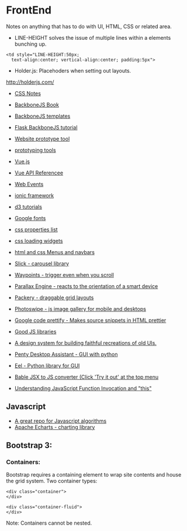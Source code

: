 # FrontEnd
Notes on anything that has to do with UI, HTML, CSS or related area. 


* LINE-HEIGHT solves the issue of multiple lines within a <td></td> elements
  bunching up.
```
<td style="LINE-HEIGHT:50px;
  text-align:center; vertical-align:center; padding:5px">
```
* Holder.js:
Placehoders when setting out layouts.

http://holderjs.com/

* [CSS Notes](https://github.com/bdastur/notes/tree/master/frontend/css.md)

* [BackboneJS Book](https://addyosmani.com/backbone-fundamentals/#backbone-basics)
* [BackboneJS templates](https://www.tutorialrepublic.com/twitter-bootstrap-tutorial/bootstrap-grid-examples.php)
* [Flask BackboneJS tutorial](http://simplectic.com/blog/2014/flask-todomvc-part1/)
* [Website prototype tool](https://www.justinmind.com/examples)
* [prototyping tools](https://www.shopify.com/partners/blog/62745923-5-of-the-best-prototyping-tools-to-test-out-your-web-and-mobile-designs)
* [Vue.js](https://vuejs.org/v2/guide/index.html)
* [Vue API Referencee](https://vuejs.org/v2/api/#Instance-Properties)
* [Web Events](https://developer.mozilla.org/en-US/docs/Web/Events)
* [ionic framework](https://ionicframework.com/docs/v1/components/)
* [d3 tutorials](https://github.com/d3/d3/wiki/Tutorials)
* [Google fonts](https://developers.google.com/fonts/docs/getting_started)
* [css properties list](https://htmldog.com/references/css/properties/)
* [css loading widgets](https://loading.io/css/)
* [html and css Menus and navbars](https://www.w3schools.com/howto/howto_css_icon_bar.asp)

* [Slick - carousel library](https://kenwheeler.github.io/slick/)
* [Waypoints - trigger even when you scroll](http://imakewebthings.com/waypoints/guides/getting-started/)
* [Parallax Engine - reacts to the orientation of a smart device](https://github.com/wagerfield/parallax)
* [Packery - draggable grid layouts](https://packery.metafizzy.co/)
* [Photoswipe - js image gallery for mobile and desktops](https://github.com/dimsemenov/photoswipe)
* [Google code prettify - Makes source snippets in HTML prettier](https://github.com/googlearchive/code-prettify)
* [Good JS libraries](https://getflywheel.com/layout/best-javascript-libraries-frameworks-2020/)
* [A design system for building faithful recreations of old UIs.](https://botoxparty.github.io/XP.css/)
* [Penty Desktop Assistant - GUI with python](https://github.com/JeswinSunsi/PentyDesktopAssistant)
* [Eel - Python library for GUI](https://github.com/samuelhwilliams/Eel/)
* [Bable JSX to JS converter (Click 'Try it out' at the top menu](https://babeljs.io/)
* [Understanding JavaScript Function Invocation and "this"](https://yehudakatz.com/2011/08/11/understanding-javascript-function-invocation-and-this/)

## Javascript
* [A great repo for Javascript algorithms](https://github.com/trekhleb/javascript-algorithms)
* [Apache Echarts - charting library](https://echarts.apache.org/handbook/en/get-started/)

## Bootstrap 3:

### Containers:
Bootstrap requires a containing element to wrap site contents and house the grid system.
Two container types:
```
<div class="container">
</div>
```

```
<div class="container-fluid">
</div>
```

Note: Containers cannot be nested.


